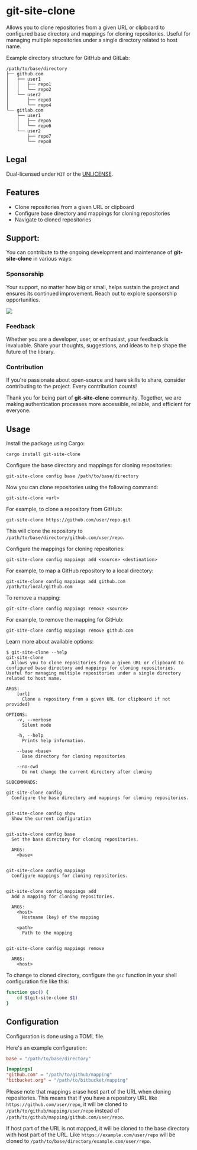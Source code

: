 # git-site-clone

Allows you to clone repositories from a given URL or clipboard to configured base directory and mappings for cloning repositories. Useful for managing multiple repositories under a single directory related to host name.

Example directory structure for GitHub and GitLab:

```
/path/to/base/directory
├── github.com
│   ├── user1
│   │   ├── repo1
│   │   └── repo2
│   └── user2
│       ├── repo3
│       └── repo4
└── gitlab.com
    ├── user1
    │   ├── repo5
    │   └── repo6
    └── user2
        ├── repo7
        └── repo8
```

## Legal

Dual-licensed under `MIT` or the [UNLICENSE](http://unlicense.org/).

## Features

- Clone repositories from a given URL or clipboard
- Configure base directory and mappings for cloning repositories
- Navigate to cloned repositories

## Support:

You can contribute to the ongoing development and maintenance of **git-site-clone** in various ways:

### Sponsorship

Your support, no matter how big or small, helps sustain the project and ensures its continued improvement. Reach out to explore sponsorship opportunities.

[![](https://img.shields.io/static/v1?label=Sponsor&message=%E2%9D%A4&logo=GitHub&color=%23fe8e86)](https://github.com/sponsors/kilork)

### Feedback

Whether you are a developer, user, or enthusiast, your feedback is invaluable. Share your thoughts, suggestions, and ideas to help shape the future of the library.

### Contribution

If you're passionate about open-source and have skills to share, consider contributing to the project. Every contribution counts!

Thank you for being part of **git-site-clone** community. Together, we are making authentication processes more accessible, reliable, and efficient for everyone.

## Usage

Install the package using Cargo:

```
cargo install git-site-clone
```

Configure the base directory and mappings for cloning repositories:

```
git-site-clone config base /path/to/base/directory
```

Now you can clone repositories using the following command:

```
git-site-clone <url>
```

For example, to clone a repository from GitHub:

```
git-site-clone https://github.com/user/repo.git
```

This will clone the repository to `/path/to/base/directory/github.com/user/repo`.

Configure the mappings for cloning repositories:

```
git-site-clone config mappings add <source> <destination>
```

For example, to map a GitHub repository to a local directory:

```
git-site-clone config mappings add github.com /path/to/local/github.com
```

To remove a mapping:

```
git-site-clone config mappings remove <source>
```

For example, to remove the mapping for GitHub:

```
git-site-clone config mappings remove github.com
```

Learn more about available options:

```
$ git-site-clone --help
git-site-clone
  Allows you to clone repositories from a given URL or clipboard to configured base directory and mappings for cloning repositories. Useful for managing multiple repositories under a single directory related to host name.

ARGS:
    [url]
      Clone a repository from a given URL (or clipboard if not provided)

OPTIONS:
    -v, --verbose
      Silent mode

    -h, --help
      Prints help information.

    --base <base>
      Base directory for cloning repositories

    --no-cwd
      Do not change the current directory after cloning

SUBCOMMANDS:

git-site-clone config
  Configure the base directory and mappings for cloning repositories.


git-site-clone config show
  Show the current configuration


git-site-clone config base
  Set the base directory for cloning repositories.

  ARGS:
    <base>


git-site-clone config mappings
  Configure mappings for cloning repositories.


git-site-clone config mappings add
  Add a mapping for cloning repositories.

  ARGS:
    <host>
      Hostname (key) of the mapping

    <path>
      Path to the mapping


git-site-clone config mappings remove

  ARGS:
    <host>
```

To change to cloned directory, configure the `gsc` function in your shell configuration file like this:

```bash
function gsc() {
    cd $(git-site-clone $1)
}
```

## Configuration

Configuration is done using a TOML file.

Here's an example configuration:

```toml
base = "/path/to/base/directory"

[mappings]
"github.com" = "/path/to/github/mapping"
"bitbucket.org" = "/path/to/bitbucket/mapping"
```

Please note that mappings erase host part of the URL when cloning repositories. This means that if you have a repository URL like `https://github.com/user/repo`, it will be cloned to `/path/to/github/mapping/user/repo` instead of `/path/to/github/mapping/github.com/user/repo`.

If host part of the URL is not mapped, it will be cloned to the base directory with host part of the URL. Like `https://example.com/user/repo` will be cloned to `/path/to/base/directory/example.com/user/repo`.
